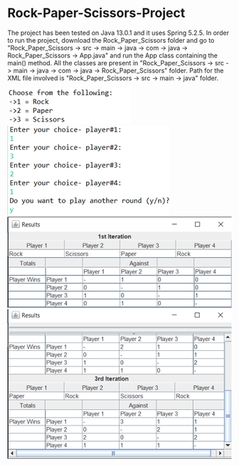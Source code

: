 # Rock-Paper-Scissors-Project

The project has been tested on Java 13.0.1 and it uses Spring 5.2.5.
In order to run the project, download the Rock_Paper_Scissors folder and go to
"Rock_Paper_Scissors -> src -> main -> java -> com -> java -> Rock_Paper_Scissors -> App.java" and run the App class containing the main() method.
All the classes are present in "Rock_Paper_Scissors -> src -> main -> java -> com -> java -> Rock_Paper_Scissors" folder.
Path for the XML file involved is "Rock_Paper_Scissors -> src -> main -> java" folder.                                          


![](RockPaperScissorsImages/Screenshot%20(27).png)
![](RockPaperScissorsImages/Screenshot%20(28).png)
![](RockPaperScissorsImages/Screenshot%20(29).png)
![](RockPaperScissorsImages/Screenshot%20(30).png)

